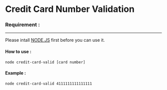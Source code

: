 # Credit Card Number Validation

### Requirement :
---
Please intall [NODE.JS](https://nodejs.org/en/download/) first before you can use it.

#### How to use :
```
node credit-card-valid [card number]
```

#### Example :
```
node credit-card-valid 4111111111111111
```
